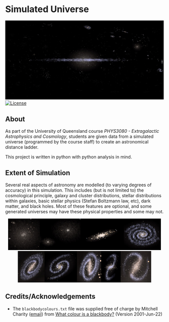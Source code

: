 # Simulated Universe

![universe](/MiscGithubImages/universe.jpg)
[![License](https://img.shields.io/badge/License-MIT-brightgreen)](https://spdx.org/licenses/MIT.html)

## About
As part of the University of Queensland course *PHYS3080 - Extragalactic Astrophysics and Cosmology*, students are given data from a simulated universe (programmed by the course staff) to create an astronomical distance ladder.

This project is written in python with python analysis in mind.


## Extent of Simulation
Several real aspects of astronomy are modelled (to varying degrees of accuracy) in this simulation. This includes (but is not limited to) the cosmological principle, galaxy and cluster distributions, stellar distributions within galaxies, basic stellar physics (Stefan Boltzmann law, etc), dark matter, and black holes. Most of these features are optional, and some generated universes may have these physical properties and some may not. 

<p align="middle">
<img src="/MiscGithubImages/cD.jpg" height="100"><img src="/MiscGithubImages/ellipticals.jpg" height="100"><img src="/MiscGithubImages/S0.jpg" height="100"><img src="/MiscGithubImages/Sa.jpg" height="100"><img src="/MiscGithubImages/SBa.jpg" height="100"><img src="/MiscGithubImages/Sb.jpg" height="100"><img src="/MiscGithubImages/SBb.jpg" height="100"><img src="/MiscGithubImages/Sc.jpg" height="100"><img src="/MiscGithubImages/SBc.jpg" height="100"> </p>  


## Credits/Acknowledgements
 - The `blackbodycolours.txt` file was supplied free of charge by Mitchell Charity ([email](mailto:mcharity@lcs.mit.edu)) from [What colour is a blackbody?](http://www.vendian.org/mncharity/dir3/blackbody/) (Version 2001-Jun-22)
